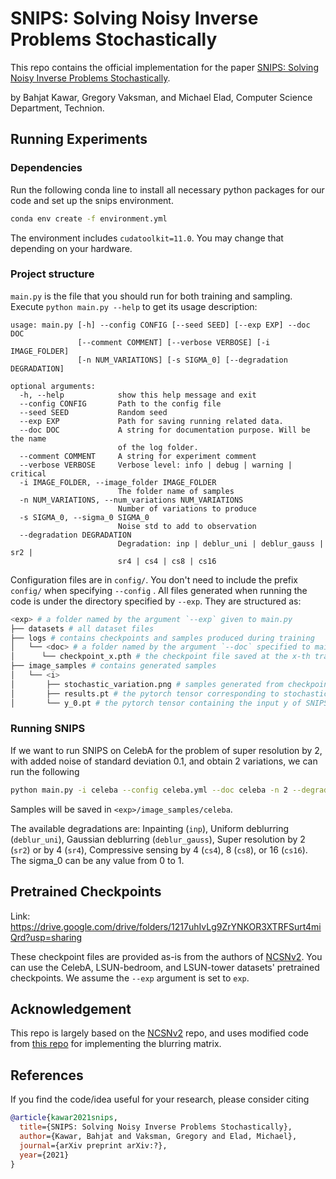 # SNIPS: Solving Noisy Inverse Problems Stochastically

This repo contains the official implementation for the paper [SNIPS: Solving Noisy Inverse Problems Stochastically](http://arxiv.org/abs/?). 

by Bahjat Kawar, Gregory Vaksman, and Michael Elad, Computer Science Department, Technion.

## Running Experiments

### Dependencies

Run the following conda line to install all necessary python packages for our code and set up the snips environment.

```bash
conda env create -f environment.yml
```

The environment includes `cudatoolkit=11.0`. You may change that depending on your hardware.

### Project structure

`main.py` is the file that you should run for both training and sampling. Execute ```python main.py --help``` to get its usage description:

```
usage: main.py [-h] --config CONFIG [--seed SEED] [--exp EXP] --doc DOC
               [--comment COMMENT] [--verbose VERBOSE] [-i IMAGE_FOLDER]
               [-n NUM_VARIATIONS] [-s SIGMA_0] [--degradation DEGRADATION]

optional arguments:
  -h, --help            show this help message and exit
  --config CONFIG       Path to the config file
  --seed SEED           Random seed
  --exp EXP             Path for saving running related data.
  --doc DOC             A string for documentation purpose. Will be the name
                        of the log folder.
  --comment COMMENT     A string for experiment comment
  --verbose VERBOSE     Verbose level: info | debug | warning | critical
  -i IMAGE_FOLDER, --image_folder IMAGE_FOLDER
                        The folder name of samples
  -n NUM_VARIATIONS, --num_variations NUM_VARIATIONS
                        Number of variations to produce
  -s SIGMA_0, --sigma_0 SIGMA_0
                        Noise std to add to observation
  --degradation DEGRADATION
                        Degradation: inp | deblur_uni | deblur_gauss | sr2 |
                        sr4 | cs4 | cs8 | cs16

```

Configuration files are in `config/`. You don't need to include the prefix `config/` when specifying  `--config` . All files generated when running the code is under the directory specified by `--exp`. They are structured as:

```bash
<exp> # a folder named by the argument `--exp` given to main.py
├── datasets # all dataset files
├── logs # contains checkpoints and samples produced during training
│   └── <doc> # a folder named by the argument `--doc` specified to main.py
│      └── checkpoint_x.pth # the checkpoint file saved at the x-th training iteration
├── image_samples # contains generated samples
│   └── <i>
│       ├── stochastic_variation.png # samples generated from checkpoint_x.pth, including original, degraded, mean, and std   
│       ├── results.pt # the pytorch tensor corresponding to stochastic_variation.png
│       └── y_0.pt # the pytorch tensor containing the input y of SNIPS
```

### Running SNIPS

If we want to run SNIPS on CelebA for the problem of super resolution by 2, with added noise of standard deviation 0.1, and obtain 2 variations, we can run the following

```bash
python main.py -i celeba --config celeba.yml --doc celeba -n 2 --degradation sr2 --sigma_0 0.1
```

Samples will be saved in `<exp>/image_samples/celeba`.

The available degradations are: Inpainting (`inp`), Uniform deblurring (`deblur_uni`), Gaussian deblurring (`deblur_gauss`), Super resolution by 2 (`sr2`) or by 4 (`sr4`), Compressive sensing by 4 (`cs4`), 8 (`cs8`), or 16 (`cs16`). The sigma_0 can be any value from 0 to 1.

## Pretrained Checkpoints

Link: https://drive.google.com/drive/folders/1217uhIvLg9ZrYNKOR3XTRFSurt4miQrd?usp=sharing

These checkpoint files are provided as-is from the authors of [NCSNv2](https://github.com/ermongroup/ncsnv2). You can use the CelebA, LSUN-bedroom, and LSUN-tower datasets' pretrained checkpoints. We assume the `--exp` argument is set to `exp`.

## Acknowledgement

This repo is largely based on the [NCSNv2](https://github.com/ermongroup/ncsnv2) repo, and uses modified code from [this repo](https://github.com/alisaaalehi/convolution_as_multiplication) for implementing the blurring matrix.

## References

If you find the code/idea useful for your research, please consider citing

```bib
@article{kawar2021snips,
  title={SNIPS: Solving Noisy Inverse Problems Stochastically},
  author={Kawar, Bahjat and Vaksman, Gregory and Elad, Michael},
  journal={arXiv preprint arXiv:?},
  year={2021}
}
```

